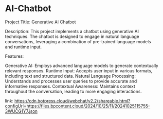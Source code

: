 # AI-Chatbot
Project Title: Generative AI Chatbot

Description:
This project implements a chatbot using generative AI techniques. The chatbot is designed to engage in natural language conversations, leveraging a combination of pre-trained language models and runtime input.

Features:

Generative AI: Employs advanced language models to generate contextually relevant responses.
Runtime Input: Accepts user input in various formats, including text and structured data.
Natural Language Processing: Understands and processes user queries to provide accurate and informative responses.
Contextual Awareness: Maintains context throughout the conversation, leading to more engaging interactions.

link:  https://cdn.botpress.cloud/webchat/v2.2/shareable.html?configUrl=https://files.bpcontent.cloud/2024/10/25/11/20241025115755-3WUCG1Y7.json
